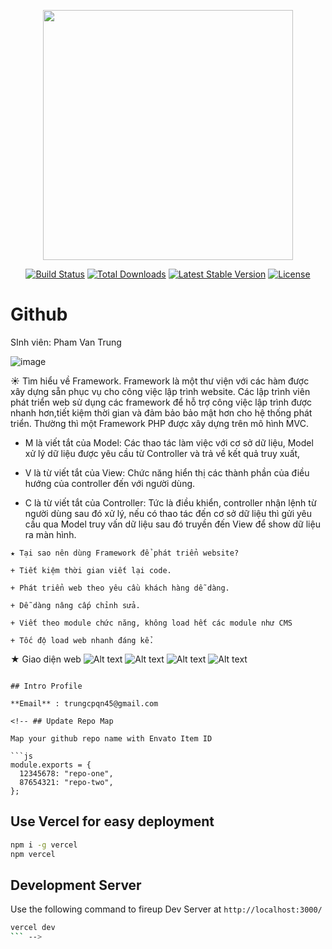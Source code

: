 <p align="center"><img src="https://res.cloudinary.com/dtfbvvkyp/image/upload/v1566331377/laravel-logolockup-cmyk-red.svg" width="400"></p>

<p align="center">
<a href="https://travis-ci.org/laravel/framework"><img src="https://travis-ci.org/laravel/framework.svg" alt="Build Status"></a>
<a href="https://packagist.org/packages/laravel/framework"><img src="https://poser.pugx.org/laravel/framework/d/total.svg" alt="Total Downloads"></a>
<a href="https://packagist.org/packages/laravel/framework"><img src="https://poser.pugx.org/laravel/framework/v/stable.svg" alt="Latest Stable Version"></a>
<a href="https://packagist.org/packages/laravel/framework"><img src="https://poser.pugx.org/laravel/framework/license.svg" alt="License"></a>
</p>

# Github 

SInh viên: Pham Van Trung

![image]()

☀ Tìm hiểu về Framework.
Framework là một thư viện với các hàm được xây dựng sẵn phục vụ cho công việc lập trình website. Các lập trình viên phát triển web  sử dụng các framework để hỗ trợ công việc lập trình được nhanh hơn,tiết kiệm thời gian và đảm bảo bảo mật hơn cho hệ thống phát triển. Thường thì một Framework PHP được xây dựng trên mô hình MVC.

+ M là viết tắt của Model: Các thao tác làm việc với cơ sở dữ liệu, Model xử lý dữ liệu được yêu cầu từ Controller và trả về kết quả truy xuất,

+ V là từ viết tắt của View: Chức năng hiển thị các thành phần của điều hướng của controller đến với người dùng.

+ C là từ viết tắt của Controller: Tức là điều khiển, controller nhận lệnh từ người dùng sau đó xử lý, nếu có thao tác đến cơ sở dữ liệu thì gửi yêu cầu qua Model truy vấn dữ liệu sau đó truyền đến View để show dữ liệu ra màn hình.
```
★ Tại sao nên dùng Framework để phát triển website?

+ Tiết kiệm thời gian viết lại code.

+ Phát triển web theo yêu cầu khách hàng dễ dàng.

+ Dễ dàng nâng cấp chỉnh sửa.

+ Viết theo module chức năng, không load hết các module như CMS

+ Tốc độ load web nhanh đáng kể.

```
★ Giao diện web
![Alt text](https://github.com/03877896065/noithat/blob/master/public/admin_asset/img/Giaodientrangchu.png)
![Alt text](https://github.com/03877896065/noithat/blob/master/public/admin_asset/img/giaodiensp.png)
![Alt text](https://github.com/03877896065/noithat/blob/master/public/admin_asset/img/ctsp.png)
![Alt text](https://github.com/03877896065/noithat/blob/master/public/admin_asset/img/dathang.png)

```

## Intro Profile

**Email** : trungcpqn45@gmail.com

<!-- ## Update Repo Map

Map your github repo name with Envato Item ID

```js
module.exports = {
  12345678: "repo-one",
  87654321: "repo-two",
};
```

## Use Vercel for easy deployment

```bash
npm i -g vercel
npm vercel
```

## Development Server

Use the following command to fireup Dev Server at `http://localhost:3000/`

```bash
vercel dev
``` -->

